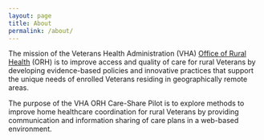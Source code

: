 ```yaml
---
layout: page
title: About
permalink: /about/
---
```


The mission of the Veterans Health Administration (VHA) [Office of Rural Health](http://www.ruralhealth.va.gov/)
(ORH) is to improve access and quality of care for rural Veterans by developing
evidence-based policies and innovative practices that support the unique needs
of enrolled Veterans residing in geographically remote areas.

The purpose of the VHA ORH Care-Share Pilot is to explore methods to improve
home healthcare coordination for rural Veterans by providing communication and
information sharing of care plans in a web-based environment.

